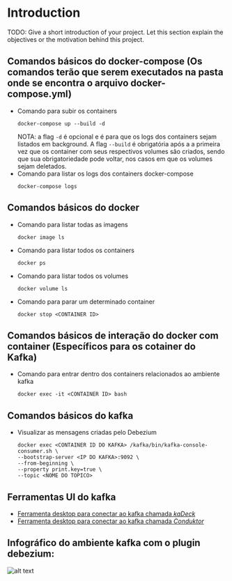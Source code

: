# Introduction 
TODO: Give a short introduction of your project. Let this section explain the objectives or the motivation behind this project. 


## Comandos básicos do docker-compose (Os comandos terão que serem executados na pasta onde se encontra o arquivo docker-compose.yml)
- Comando para subir os containers
  ```
  docker-compose up --build -d
  ```
  NOTA: a flag ```-d``` é opcional e é para que os logs dos containers sejam listados em background.
  A  flag ```--build``` é obrigatória após a a primeira vez que os container com seus respectivos volumes são criados, sendo que sua obrigatoriedade pode voltar, nos casos em que os volumes sejam deletados.
- Comando para listar os logs dos containers docker-compose
  ```
  docker-compose logs
  ```
## Comandos básicos do docker
- Comando para listar todas as imagens
  ```
  docker image ls
  ```
- Comando para listar todos os containers
  ```
  docker ps
  ```
- Comando para listar todos os volumes
  ```
  docker volume ls
  ```
- Comando para parar um determinado container
  ```
  docker stop <CONTAINER ID>
  ```
## Comandos básicos de interação do docker com container (Específicos para os cotainer do Kafka)
- Comando para entrar dentro dos containers relacionados ao ambiente kafka
  ```
  docker exec -it <CONTAINER ID> bash
  ```
## Comandos básicos do kafka
- Visualizar as mensagens criadas pelo Debezium
  ```
  docker exec <CONTAINER ID DO KAFKA> /kafka/bin/kafka-console-consumer.sh \
  --bootstrap-server <IP DO KAFKA>:9092 \
  --from-beginning \
  --property print.key=true \
  --topic <NOME DO TOPICO>
  ```
## Ferramentas UI do kafka
- [Ferramenta desktop para conectar ao kafka chamada _kaDeck_](https://www.getkadeck.com/#/)
- [Ferramenta desktop para conectar ao kafka chamada _Conduktor_](https://www.conduktor.io/download/)
## Infográfico do ambiente kafka com o plugin debezium: 
![alt text](https://s3.amazonaws.com/imagens-hml.araujo.com.br/apresentacao_debezium_kafka.jpg "migração de dados sql server para postgresql")


